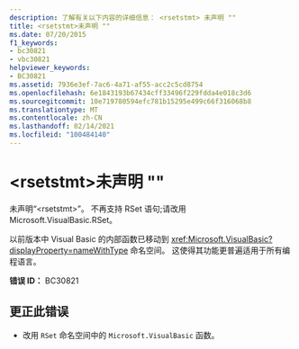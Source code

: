 ```yaml
---
description: 了解有关以下内容的详细信息： <rsetstmt> 未声明 ""
title: <rsetstmt>未声明 ""
ms.date: 07/20/2015
f1_keywords:
- bc30821
- vbc30821
helpviewer_keywords:
- BC30821
ms.assetid: 7936e3ef-7ac6-4a71-af55-acc2c5cd8754
ms.openlocfilehash: 6e1843193b67434cff33496f229fdda4e018c3d6
ms.sourcegitcommit: 10e719780594efc781b15295e499c66f316068b8
ms.translationtype: MT
ms.contentlocale: zh-CN
ms.lasthandoff: 02/14/2021
ms.locfileid: "100484140"
---
```

# <a name="rsetstmt-is-not-declared"></a>\<rsetstmt>未声明 ""

未声明“\<rsetstmt>”。 不再支持 RSet 语句;请改用 Microsoft.VisualBasic.RSet。  
  
 以前版本中 Visual Basic 的内部函数已移动到 <xref:Microsoft.VisualBasic?displayProperty=nameWithType> 命名空间。 这使得其功能更普遍适用于所有编程语言。  
  
 **错误 ID：** BC30821  
  
## <a name="to-correct-this-error"></a>更正此错误  
  
- 改用 `RSet` 命名空间中的 `Microsoft.VisualBasic` 函数。  
